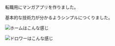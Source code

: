 転職用にマンガアプリを作りました。

基本的な技術力が分かるようシンプルにつくりました。

![ホームはこんな感じ](https://user-images.githubusercontent.com/26253721/39111820-70ef88a2-4711-11e8-9209-4f3400f36114.png "ホーム")

![ドロワーはこんな感じ](https://user-images.githubusercontent.com/26253721/39111887-a74eff36-4711-11e8-9649-434a24b76524.png "ドロワー")
